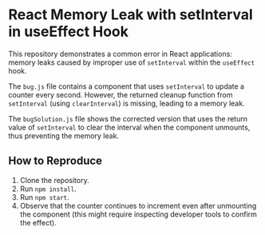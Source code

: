# React Memory Leak with setInterval in useEffect Hook
This repository demonstrates a common error in React applications: memory leaks caused by improper use of `setInterval` within the `useEffect` hook.

The `bug.js` file contains a component that uses `setInterval` to update a counter every second. However, the returned cleanup function from `setInterval` (using `clearInterval`) is missing, leading to a memory leak.

The `bugSolution.js` file shows the corrected version that uses the return value of `setInterval` to clear the interval when the component unmounts, thus preventing the memory leak.

## How to Reproduce
1. Clone the repository.
2. Run `npm install`.
3. Run `npm start`.
4. Observe that the counter continues to increment even after unmounting the component (this might require inspecting developer tools to confirm the effect).
